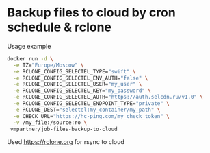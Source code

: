 # Backup files to cloud by cron schedule & rclone

Usage example
```bash
docker run -d \
  -e TZ="Europe/Moscow" \
  -e RCLONE_CONFIG_SELECTEL_TYPE="swift" \
  -e RCLONE_CONFIG_SELECTEL_ENV_AUTH="false" \
  -e RCLONE_CONFIG_SELECTEL_USER="my_user" \
  -e RCLONE_CONFIG_SELECTEL_KEY="my_password" \
  -e RCLONE_CONFIG_SELECTEL_AUTH="https://auth.selcdn.ru/v1.0" \
  -e RCLONE_CONFIG_SELECTEL_ENDPOINT_TYPE="private" \
  -e RCLONE_DEST="selectel:my_container/my_path" \
  -e CHECK_URL="https://hc-ping.com/my_check_token" \
  -v /my_file:/source:ro \
 vmpartner/job-files-backup-to-cloud
```

Used https://rclone.org for rsync to cloud

